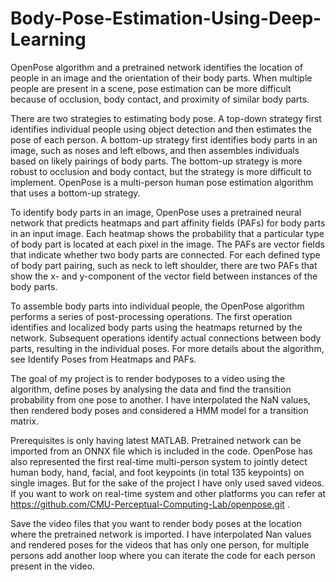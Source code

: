 # Body-Pose-Estimation-Using-Deep-Learning

OpenPose algorithm and a pretrained network identifies the location of people in an image and the orientation of their body parts. When multiple people are present in a scene, pose estimation can be more difficult because of occlusion, body contact, and proximity of similar body parts.

There are two strategies to estimating body pose. A top-down strategy first identifies individual people using object detection and then estimates the pose of each person. A bottom-up strategy first identifies body parts in an image, such as noses and left elbows, and then assembles individuals based on likely pairings of body parts. The bottom-up strategy is more robust to occlusion and body contact, but the strategy is more difficult to implement. OpenPose is a multi-person human pose estimation algorithm that uses a bottom-up strategy.

To identify body parts in an image, OpenPose uses a pretrained neural network that predicts heatmaps and part affinity fields (PAFs) for body parts in an input image. Each heatmap shows the probability that a particular type of body part is located at each pixel in the image. The PAFs are vector fields that indicate whether two body parts are connected. For each defined type of body part pairing, such as neck to left shoulder, there are two PAFs that show the x- and y-component of the vector field between instances of the body parts.

To assemble body parts into individual people, the OpenPose algorithm performs a series of post-processing operations. The first operation identifies and localized body parts using the heatmaps returned by the network. Subsequent operations identify actual connections between body parts, resulting in the individual poses. For more details about the algorithm, see Identify Poses from Heatmaps and PAFs.

The goal of my project is to render bodyposes to a video using the algorithm, define poses by analysing the data and find the transition probability from one pose to another. I have interpolated the NaN values, then rendered body poses and considered a HMM model for a transition matrix.

Prerequisites is only having latest MATLAB. Pretrained network can be imported from an ONNX file which is included in the code. OpenPose has also represented the first real-time multi-person system to jointly detect human body, hand, facial, and foot keypoints (in total 135 keypoints) on single images. But for the sake of the project I have only used saved videos. If you want to work on real-time system and other platforms you can refer at https://github.com/CMU-Perceptual-Computing-Lab/openpose.git .

Save the video files that you want to render body poses at the location where the pretrained network is imported. I have interpolated Nan values and rendered poses for the videos that has only one person, for multiple persons add another loop where you can iterate the code for each person present in the video.
